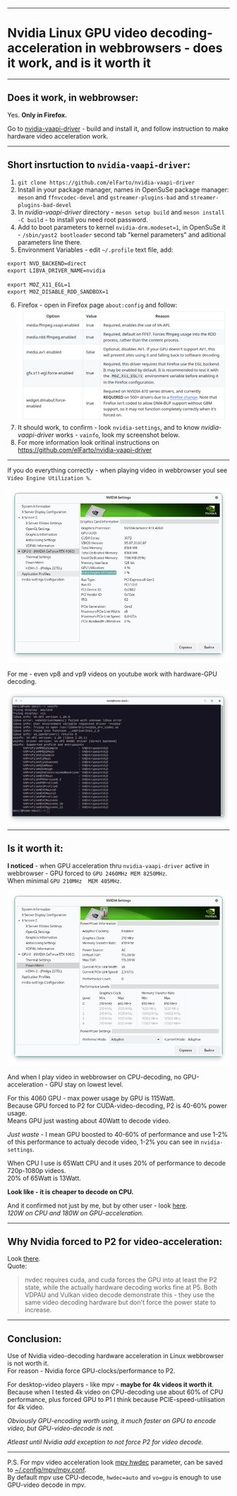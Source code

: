 * * * * *

# Nvidia Linux GPU video decoding-acceleration in webbrowsers - does it work, and is it worth it


___

## Does it work, in webbrowser:

Yes. **Only in Firefox.**

Go to [nvidia-vaapi-driver](https://github.com/elFarto/nvidia-vaapi-driver) - build and install it, and follow instruction to make hardware video acceleration work.

___

## Short insrtuction to `nvidia-vaapi-driver`:

1. `git clone https://github.com/elFarto/nvidia-vaapi-driver`
2. Install in your package manager, names in OpenSuSe package manager:\
    `meson` and `ffnvcodec-devel` and `gstreamer-plugins-bad` and `streamer-plugins-bad-devel`
4. In *nvidia-vaapi-driver* directory - `meson setup build` and `meson install -C build` - to install you need root password.
5. Add to boot parameters to kernel `nvidia-drm.modeset=1`, in OpenSuSe it - `/sbin/yast2 bootloader` second tab "kernel parameters" and aditional parameters line there.
6. Environment Variables - edit `~/.profile` text file, add:
```
export NVD_BACKEND=direct
export LIBVA_DRIVER_NAME=nvidia

export MOZ_X11_EGL=1
export MOZ_DISABLE_RDD_SANDBOX=1
```
6. Firefox - open in Firefox page `about:config` and follow:
![](0.png)
7. It should work, to confirm - look `nvidia-settings`, and to know *nvidia-vaapi-driver* works - `vainfo`, look my screenshot below.
8. For more information look oritinal instructions on https://github.com/elFarto/nvidia-vaapi-driver 

___

If you do everything correctly - when playing video in webbrowser youl see `Video Engine Utilization %`. 

![](1.png)


For me - even vp8 and vp9 videos on youtube work with hardware-GPU decoding.

![](2.png)

___

## Is it worth it:

**I noticed** - when GPU acceleration thru `nvidia-vaapi-driver` active in webbrowser - GPU forced to `GPU 2460MHz MEM 8250MHz`.\
When minimal `GPU 210MHz  MEM 405MHz`.

![](3.png)

And when I play video in webbrowser on CPU-decoding, no GPU-acceleration - GPU stay on lowest level.

For this 4060 GPU - max power usage by GPU is 115Watt.\
Because GPU forced to P2 for CUDA-video-decoding, P2 is 40-60% power usage.\
Means GPU just wasting about 40Watt to decode video.

*Just waste* - I mean GPU boosted to 40-60% of performance and use 1-2% of this performance to actualy decode video, 1-2% you can see in `nvidia-settings`.

When CPU I use is 65Watt CPU and it uses 20% of performance to decode 720p-1080p videos.\
20% of 65Watt is 13Watt.

**Look like - it is cheaper to decode on CPU.**

And it confirmed not just by me, but by other user -  look [here](https://github.com/elFarto/nvidia-vaapi-driver/issues/74).\
*120W on CPU and 180W on GPU-acceleration.*

___

## Why Nvidia forced to P2 for video-acceleration:

Look [there](https://github.com/elFarto/nvidia-vaapi-driver/issues/279).\
Quote:

> nvdec requires cuda, and cuda forces the GPU into at least the P2 state, while the actually hardware decoding works fine at P5. Both VDPAU and Vulkan video decode demonstrate this - they use the same video decoding hardware but don't force the power state to increase.

___

## Conclusion:

Use of Nvidia video-decoding hardware acceleration in Linux webbrowser is not worth it.\
For reason - Nvidia force GPU-clocks/performance to P2.

For desktop-video players - like mpv - **maybe for 4k videos it worth it**.\
Because when I tested 4k video on CPU-decoding use about 60% of CPU performance, plus forced GPU to P1 I think because PCIE-speed-utilisation for 4k video.

*Obviously GPU-encoding worth using, it much faster on GPU to encode video, but GPU-video-decode is not.*

*Atleast until Nvidia add exception to not force P2 for video decode.*

___

P.S. For mpv video acceleration look [mpv hwdec](https://mpv.io/manual/master/#options-hwdec) parameter, can be saved to [~/.config/mpv/mpv.conf](https://mpv.io/manual/master/#files-~/-config/mpv/mpv-conf).\
By default mpv use CPU-decode, `hwdec=auto` and `vo=gpu` is enough to use GPU-video decode in mpv.

